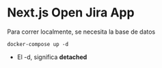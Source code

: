 # Next.js Open Jira App

Para correr localmente, se necesita la base de datos

```
docker-compose up -d
```

- El -d, significa **detached**
